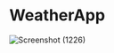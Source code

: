 # WeatherApp

![Screenshot (1226)](https://github.com/Chirag0090/WeatherApp/assets/137194170/41563296-74a6-4bd2-a907-51dd760bdd3e)

